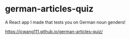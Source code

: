 # german-articles-quiz
A React app I made that tests you on German noun genders!

https://jcwang111.github.io/german-articles-quiz/
